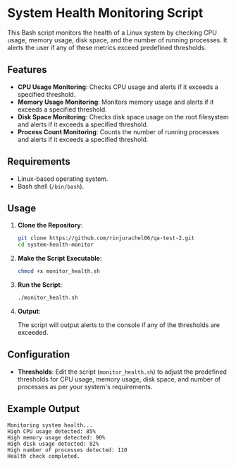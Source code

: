 # System Health Monitoring Script

This Bash script monitors the health of a Linux system by checking CPU usage, memory usage, disk space, and the number of running processes. It alerts the user if any of these metrics exceed predefined thresholds.

## Features

- **CPU Usage Monitoring**: Checks CPU usage and alerts if it exceeds a specified threshold.
- **Memory Usage Monitoring**: Monitors memory usage and alerts if it exceeds a specified threshold.
- **Disk Space Monitoring**: Checks disk space usage on the root filesystem and alerts if it exceeds a specified threshold.
- **Process Count Monitoring**: Counts the number of running processes and alerts if it exceeds a specified threshold.

## Requirements

- Linux-based operating system.
- Bash shell (`/bin/bash`).

## Usage

1. **Clone the Repository**:

   ```bash
   git clone https://github.com/rinjurachel06/qa-test-2.git
   cd system-health-monitor
   ```

2. **Make the Script Executable**:

   ```bash
   chmod +x monitor_health.sh
   ```

3. **Run the Script**:

   ```bash
   ./monitor_health.sh
   ```

4. **Output**:

   The script will output alerts to the console if any of the thresholds are exceeded.

## Configuration

- **Thresholds**: Edit the script (`monitor_health.sh`) to adjust the predefined thresholds for CPU usage, memory usage, disk space, and number of processes as per your system's requirements.

## Example Output

```
Monitoring system health...
High CPU usage detected: 85%
High memory usage detected: 90%
High disk usage detected: 82%
High number of processes detected: 110
Health check completed.
```

